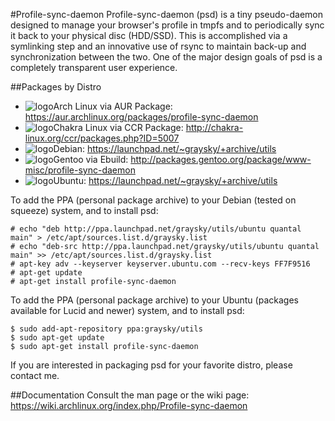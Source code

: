 #Profile-sync-daemon
Profile-sync-daemon (psd) is a tiny pseudo-daemon designed to manage your browser's profile in tmpfs and to periodically sync it back to your physical disc (HDD/SSD). This is accomplished via a symlinking step and an innovative use of rsync to maintain back-up and synchronization between the two. One of the major design goals of psd is a completely transparent user experience.

##Packages by Distro
* ![logo](http://www.monitorix.org/imgs/archlinux.png "arch logo")Arch Linux via AUR Package: https://aur.archlinux.org/packages/profile-sync-daemon
* ![logo](http://chakra-linux.org/img/icon/chakra-kde_32.png "chakra logo")Chakra Linux via CCR Package: http://chakra-linux.org/ccr/packages.php?ID=5007
* ![logo](http://www.monitorix.org/imgs/debian.png "debian logo")Debian: https://launchpad.net/~graysky/+archive/utils
* ![logo](http://www.monitorix.org/imgs/gentoo.png "gentoo logo")Gentoo via Ebuild: http://packages.gentoo.org/package/www-misc/profile-sync-daemon
* ![logo](http://www.monitorix.org/imgs/ubuntu.png "ubuntu logo")Ubuntu: https://launchpad.net/~graysky/+archive/utils

To add the PPA (personal package archive) to your Debian (tested on squeeze) system, and to install psd:

    # echo "deb http://ppa.launchpad.net/graysky/utils/ubuntu quantal main" > /etc/apt/sources.list.d/graysky.list
    # echo "deb-src http://ppa.launchpad.net/graysky/utils/ubuntu quantal main" >> /etc/apt/sources.list.d/graysky.list
    # apt-key adv --keyserver keyserver.ubuntu.com --recv-keys FF7F9516
    # apt-get update
    # apt-get install profile-sync-daemon

To add the PPA (personal package archive) to your Ubuntu (packages available for Lucid and newer) system, and to install psd:

    $ sudo add-apt-repository ppa:graysky/utils
    $ sudo apt-get update
    $ sudo apt-get install profile-sync-daemon

If you are interested in packaging psd for your favorite distro, please contact me.

##Documentation
Consult the man page or the wiki page: https://wiki.archlinux.org/index.php/Profile-sync-daemon
